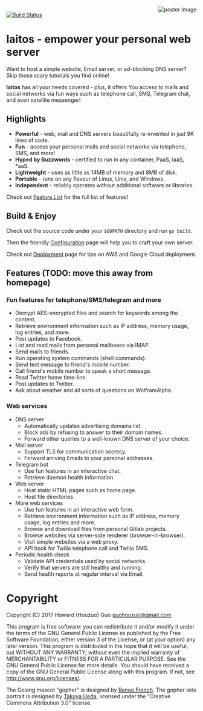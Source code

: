<img src="https://raw.githubusercontent.com/HouzuoGuo/laitos/master/cosmetic/poster.png" alt="poster image" align="right" />

[![Build Status](https://travis-ci.org/HouzuoGuo/laitos.svg?branch=master)](https://travis-ci.org/HouzuoGuo/laitos)

# laitos - empower your personal web server
Want to host a simple website, Email server, or ad-blocking DNS server? Skip those scary tutorials you find online!

<strong>laitos</strong> has all your needs covered - plus, it offers You access to mails and social networks via fun ways such as telephone call, SMS, Telegram chat, and even satellite messenger!

## Highlights

- <strong>Powerful</strong> - web, mail and DNS servers beautifully re-invented in just 9K lines of code.
- <strong>Fun</strong> - access your personal mails and social networks via telephone, SMS, and more!
- <strong>Hyped by Buzzwords</strong> - certified to run in any container, PaaS, IaaS, *aaS.
- <strong>Lightweight</strong> - uses as little as 14MB of memory and 8MB of disk.
- <strong>Portable</strong> - runs on any flavour of Linux, Unix, and Windows.
- <strong>Independent</strong> - reliably operates without additional software or libraries.

Check out [Feature List](https://github.com/HouzuoGuo/laitos/wiki/Feature-List) for the full list of features!

## Build & Enjoy
Check out the source code under your `$GOPATH` directory and run `go build`.

Then the friendly [Configuration](https://github.com/HouzuoGuo/laitos/wiki/Configuration) page will help you to craft your own server.

Check out [Deployment](https://github.com/HouzuoGuo/laitos/wiki/Deployment) page for tips on AWS and Google Cloud deployment.

## Features (TODO: move this away from homepage)

### Fun features for telephone/SMS/telegram and more
- Decrypt AES-encrypted files and search for keywords among the content.
- Retrieve environment information such as IP address, memory usage, log entries, and more.
- Post updates to Facebook.
- List and read mails from personal mailboxes via IMAP.
- Send mails to friends.
- Run operating system commands (shell commands).
- Send text message to friend's mobile number.
- Call friend's mobile number to speak a short message.
- Read Twitter home time-line.
- Post updates to Twitter.
- Ask about weather and all sorts of questions on WolframAlpha.

### Web services
- DNS server
  * Automatically updates advertising domains list.
  * Block ads by refusing to answer to their domain names.
  * Forward other queries to a well-known DNS server of your choice.
- Mail server
  * Support TLS for communication secrecy.
  * Forward arriving Emails to your personal addresses.
- Telegram bot
  * Use fun features in an interactive chat.
  * Retrieve daemon health information.
- Web server
  * Host static HTML pages such as home page.
  * Host file directories.
- More web services
  * Use fun features in an interactive web form.
  * Retrieve environment information such as IP address, memory usage, log entries and more.
  * Browse and download files from personal Gitlab projects.
  * Browse websites via server-side renderer (browser-in-browser).
  * Visit simple websites via a web proxy.
  * API hook for Twilio telephone call and Twilio SMS.
- Periodic health check
  * Validate API credentials used by social networks.
  * Verify that servers are still healthy and running.
  * Send health reports at regular interval via Email.

Copyright
====================
Copyright (C) 2017 Howard (Houzuo) Guo <guohouzuo@gmail.com>

This program is free software:
you can redistribute it and/or modify it under the terms of the GNU General Public License as published by the Free Software Foundation,
either version 3 of the License, or (at your option) any later version.
This program is distributed in the hope that it will be useful,
but WITHOUT ANY WARRANTY; without even the implied warranty of MERCHANTABILITY or FITNESS FOR A PARTICULAR PURPOSE.
See the GNU General Public License for more details.
You should have received a copy of the GNU General Public License along with this program.
If not, see <http://www.gnu.org/licenses/>.

The Golang mascot "gopher" is designed by [Renee French](http://reneefrench.blogspot.com). The gopher side portrait is designed by [Takuya Ueda](https://twitter.com/tenntenn), licensed under the "Creative Commons Attribution 3.0" license.
